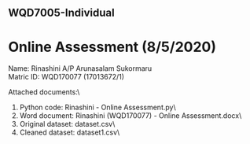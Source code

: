 ## WQD7005-Individual

# Online Assessment (8/5/2020)

Name: Rinashini A/P Arunasalam Sukormaru\
Matric ID: WQD170077 (17013672/1)

Attached documents:\
1. Python code: Rinashini - Online Assessment.py\
2. Word document: Rinashini (WQD170077) - Online Assessment.docx\
3. Original dataset: dataset.csv\
4. Cleaned dataset: dataset1.csv\
